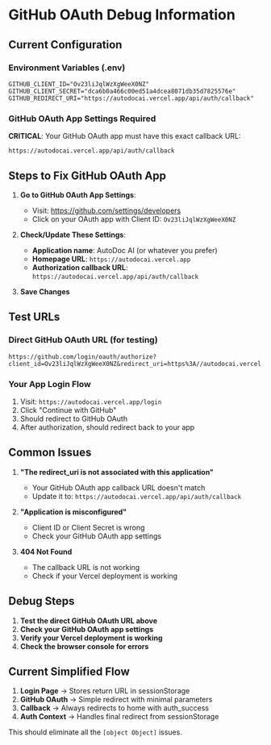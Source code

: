 # GitHub OAuth Debug Information

## Current Configuration

### Environment Variables (.env)
```
GITHUB_CLIENT_ID="Ov23liJqlWzXgWeeX0NZ"
GITHUB_CLIENT_SECRET="dca6b0a466c00ed51a4dcea8071db35d7825576e"
GITHUB_REDIRECT_URI="https://autodocai.vercel.app/api/auth/callback"
```

### GitHub OAuth App Settings Required
**CRITICAL**: Your GitHub OAuth app must have this exact callback URL:
```
https://autodocai.vercel.app/api/auth/callback
```

## Steps to Fix GitHub OAuth App

1. **Go to GitHub OAuth App Settings**:
   - Visit: https://github.com/settings/developers
   - Click on your OAuth app with Client ID: `Ov23liJqlWzXgWeeX0NZ`

2. **Check/Update These Settings**:
   - **Application name**: AutoDoc AI (or whatever you prefer)
   - **Homepage URL**: `https://autodocai.vercel.app`
   - **Authorization callback URL**: `https://autodocai.vercel.app/api/auth/callback`

3. **Save Changes**

## Test URLs

### Direct GitHub OAuth URL (for testing)
```
https://github.com/login/oauth/authorize?client_id=Ov23liJqlWzXgWeeX0NZ&redirect_uri=https%3A//autodocai.vercel.app/api/auth/callback&scope=repo&state=oauth_login
```

### Your App Login Flow
1. Visit: `https://autodocai.vercel.app/login`
2. Click "Continue with GitHub"
3. Should redirect to GitHub OAuth
4. After authorization, should redirect back to your app

## Common Issues

1. **"The redirect_uri is not associated with this application"**
   - Your GitHub OAuth app callback URL doesn't match
   - Update it to: `https://autodocai.vercel.app/api/auth/callback`

2. **"Application is misconfigured"**
   - Client ID or Client Secret is wrong
   - Check your GitHub OAuth app settings

3. **404 Not Found**
   - The callback URL is not working
   - Check if your Vercel deployment is working

## Debug Steps

1. **Test the direct GitHub OAuth URL above**
2. **Check your GitHub OAuth app settings**
3. **Verify your Vercel deployment is working**
4. **Check the browser console for errors**

## Current Simplified Flow

1. **Login Page** → Stores return URL in sessionStorage
2. **GitHub OAuth** → Simple redirect with minimal parameters
3. **Callback** → Always redirects to home with auth_success
4. **Auth Context** → Handles final redirect from sessionStorage

This should eliminate all the `[object Object]` issues.
